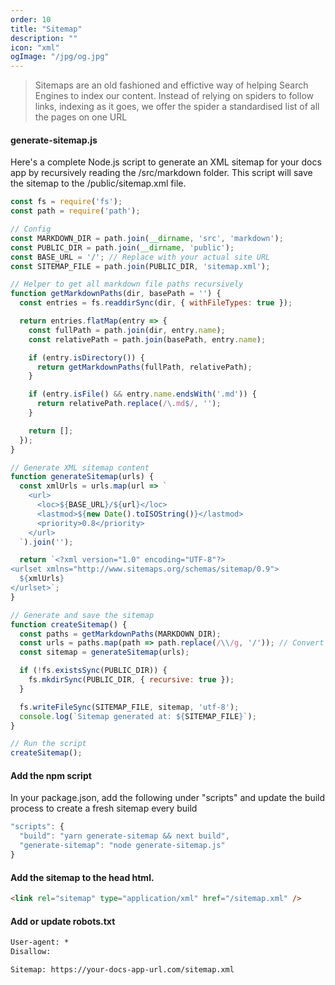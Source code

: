 ```yaml
---
order: 10
title: "Sitemap"
description: ""
icon: "xml"
ogImage: "/jpg/og.jpg"
---
```

> Sitemaps are an old fashioned and effictive way of helping Search Engines to index our content. Instead of relying on spiders to follow links, indexing as it goes, we offer the spider a standardised list of all the pages on one URL

#### generate-sitemap.js

Here's a complete Node.js script to generate an XML sitemap for your docs app by recursively reading the /src/markdown folder. This script will save the sitemap to the /public/sitemap.xml file.

```javascript
const fs = require('fs');
const path = require('path');

// Config
const MARKDOWN_DIR = path.join(__dirname, 'src', 'markdown');
const PUBLIC_DIR = path.join(__dirname, 'public');
const BASE_URL = '/'; // Replace with your actual site URL
const SITEMAP_FILE = path.join(PUBLIC_DIR, 'sitemap.xml');

// Helper to get all markdown file paths recursively
function getMarkdownPaths(dir, basePath = '') {
  const entries = fs.readdirSync(dir, { withFileTypes: true });

  return entries.flatMap(entry => {
    const fullPath = path.join(dir, entry.name);
    const relativePath = path.join(basePath, entry.name);

    if (entry.isDirectory()) {
      return getMarkdownPaths(fullPath, relativePath);
    }

    if (entry.isFile() && entry.name.endsWith('.md')) {
      return relativePath.replace(/\.md$/, '');
    }

    return [];
  });
}

// Generate XML sitemap content
function generateSitemap(urls) {
  const xmlUrls = urls.map(url => `
    <url>
      <loc>${BASE_URL}/${url}</loc>
      <lastmod>${new Date().toISOString()}</lastmod>
      <priority>0.8</priority>
    </url>
  `).join('');

  return `<?xml version="1.0" encoding="UTF-8"?>
<urlset xmlns="http://www.sitemaps.org/schemas/sitemap/0.9">
  ${xmlUrls}
</urlset>`;
}

// Generate and save the sitemap
function createSitemap() {
  const paths = getMarkdownPaths(MARKDOWN_DIR);
  const urls = paths.map(path => path.replace(/\\/g, '/')); // Convert Windows paths to URL-friendly format
  const sitemap = generateSitemap(urls);

  if (!fs.existsSync(PUBLIC_DIR)) {
    fs.mkdirSync(PUBLIC_DIR, { recursive: true });
  }

  fs.writeFileSync(SITEMAP_FILE, sitemap, 'utf-8');
  console.log(`Sitemap generated at: ${SITEMAP_FILE}`);
}

// Run the script
createSitemap();

```

#### Add the npm script

In your package.json, add the following under "scripts" and update the build process to create a fresh sitemap every build

```javascript
"scripts": {
  "build": "yarn generate-sitemap && next build",
  "generate-sitemap": "node generate-sitemap.js"
}
```

#### Add the sitemap to the head html.

```html
<link rel="sitemap" type="application/xml" href="/sitemap.xml" />
```

#### Add or update robots.txt

```txt
User-agent: *
Disallow:

Sitemap: https://your-docs-app-url.com/sitemap.xml
```

